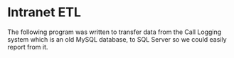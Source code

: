 
# Intranet ETL

The following program was written to transfer data from the Call Logging system which is an old MySQL database, to SQL Server so we could easily report from it.
